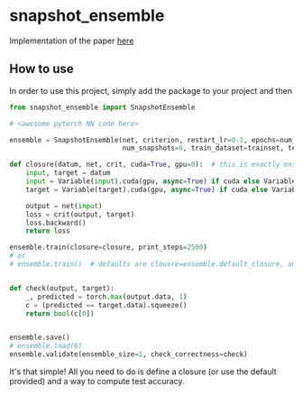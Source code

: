 # snapshot_ensemble

Implementation of the paper [here](https://arxiv.org/pdf/1704.00109.pdf)

## How to use
In order to use this project, simply add the package to your project and then
```python
from snapshot_ensemble import SnapshotEnsemble

# <awesome pytorch NN code here>

ensemble = SnapshotEnsemble(net, criterion, restart_lr=0.1, epochs=num_epochs, batch_size=16,
                            num_snapshots=6, train_dataset=trainset, test_dataset=testset)

def closure(datum, net, crit, cuda=True, gpu=0):  # this is exactly ensemble.default_closure
    input, target = datum
    input = Variable(input).cuda(gpu, async=True) if cuda else Variable(input)
    target = Variable(target).cuda(gpu, async=True) if cuda else Variable(target)

    output = net(input)
    loss = crit(output, target)
    loss.backward()
    return loss

ensemble.train(closure=closure, print_steps=2500)
# or
# ensemble.train()  # defaults are clousre=ensemble.default_closure, and print_steps=1000


def check(output, target):
    _, predicted = torch.max(output.data, 1)
    c = (predicted == target.data).squeeze()
    return bool(c[0])


ensemble.save()
# ensemble.load(6)
ensemble.validate(ensemble_size=1, check_correctness=check)

```
It's that simple! All you need to do is define a closure (or use the default provided) and a way to compute test
accuracy.
